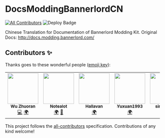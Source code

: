 # DocsModdingBannerlordCN

<!-- ALL-CONTRIBUTORS-BADGE:START - Do not remove or modify this section -->
[logo]: https://img.shields.io/badge/all_contributors-5-orange.svg 'Number of contributors on All-Contributors'
<!-- ALL-CONTRIBUTORS-BADGE:END -->

[![All Contributors][logo]](#contributors-)
![Deploy Badge](https://github.com/YiGu-Studio/DocsModdingBannerlordCN/workflows/GitHub%20Page%20Deploy/badge.svg)


Chinese Translation for Documentation of Bannerlord Modding Kit. Original Docs: http://docs.modding.bannerlord.com/

## Contributors ✨

Thanks goes to these wonderful people ([emoji key](https://allcontributors.org/docs/en/emoji-key)):

<!-- ALL-CONTRIBUTORS-LIST:START - Do not remove or modify this section -->
<!-- prettier-ignore-start -->
<!-- markdownlint-disable -->
<table>
  <tr>
    <td align="center"><a href="http://oliverwu.georgetown.domains/"><img src="https://avatars0.githubusercontent.com/u/8717187?v=4" width="100px;" alt=""/><br /><sub><b>Wu Zhuoran</b></sub></a><br /><a href="https://github.com/YiGu-Studio/DocsModdingBannerlordCN/commits?author=WuZhuoran" title="Code">💻</a> <a href="#translation-WuZhuoran" title="Translation">🌍</a></td>
    <td align="center"><a href="https://github.com/Bisstocuz"><img src="https://avatars3.githubusercontent.com/u/42398278?v=4" width="100px;" alt=""/><br /><sub><b>Notealot</b></sub></a><br /><a href="#translation-Bisstocuz" title="Translation">🌍</a> <a href="https://github.com/YiGu-Studio/DocsModdingBannerlordCN/pulls?q=is%3Apr+reviewed-by%3ABisstocuz" title="Reviewed Pull Requests">👀</a></td>
    <td align="center"><a href="https://github.com/Hallavan"><img src="https://avatars2.githubusercontent.com/u/24261040?v=4" width="100px;" alt=""/><br /><sub><b>Hallavan</b></sub></a><br /><a href="#translation-Hallavan" title="Translation">🌍</a></td>
    <td align="center"><a href="https://github.com/Yuxuan1993"><img src="https://avatars1.githubusercontent.com/u/3432535?v=4" width="100px;" alt=""/><br /><sub><b>Yuxuan1993</b></sub></a><br /><a href="#translation-Yuxuan1993" title="Translation">🌍</a></td>
    <td align="center"><a href="https://github.com/tanjiarui15"><img src="https://avatars3.githubusercontent.com/u/20656904?v=4" width="100px;" alt=""/><br /><sub><b>singleDog</b></sub></a><br /><a href="#translation-tanjiarui15" title="Translation">🌍</a></td>
  </tr>
</table>

<!-- markdownlint-enable -->
<!-- prettier-ignore-end -->
<!-- ALL-CONTRIBUTORS-LIST:END -->

This project follows the [all-contributors](https://github.com/all-contributors/all-contributors) specification. Contributions of any kind welcome!

